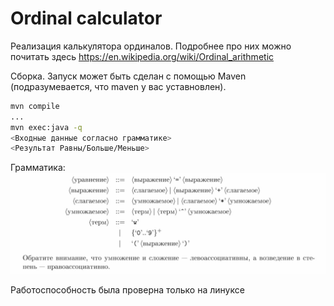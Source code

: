 # Ordinal calculator

Реализация калькулятора ординалов. Подробнее про них можно почитать здесь https://en.wikipedia.org/wiki/Ordinal_arithmetic

Сборка. Запуск может быть сделан с помощью Maven (подразумевается, что maven у вас уставновлен).

```bash
mvn compile
...
mvn exec:java -q
<Входные данные согласно грамматике>
<Результат Равны/Больше/Меньше>
```
Грамматика: ![img.png](img.png)

Работоспособность была проверна только на линуксе